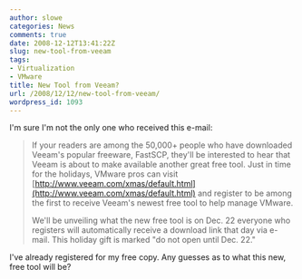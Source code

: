 ```yaml
---
author: slowe
categories: News
comments: true
date: 2008-12-12T13:41:22Z
slug: new-tool-from-veeam
tags:
- Virtualization
- VMware
title: New Tool from Veeam?
url: /2008/12/12/new-tool-from-veeam/
wordpress_id: 1093
---
```


I'm sure I'm not the only one who received this e-mail:

>If your readers are among the 50,000+ people who have downloaded Veeam's popular freeware, FastSCP, they'll be interested to hear that Veeam is about to make available another great free tool. Just in time for the holidays, VMware pros can visit [http://www.veeam.com/xmas/default.html](http://www.veeam.com/xmas/default.html) and register to be among the first to receive Veeam's newest free tool to help manage VMware.
>
>We'll be unveiling what the new free tool is on Dec. 22 everyone who registers will automatically receive a download link that day via e-mail. This holiday gift is marked "do not open until Dec. 22."

I've already registered for my free copy. Any guesses as to what this new, free tool will be?
